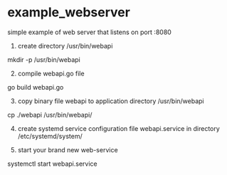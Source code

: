 # example_webserver
simple example of web server that listens on port :8080

1) create directory /usr/bin/webapi

mkdir -p /usr/bin/webapi

2) compile webapi.go file 

go build webapi.go

3) copy binary file webapi to application directory /usr/bin/webapi

cp ./webapi /usr/bin/webapi/

4) create systemd service configuration file webapi.service in directory /etc/systemd/system/

5) start your brand new web-service

systemctl start webapi.service
